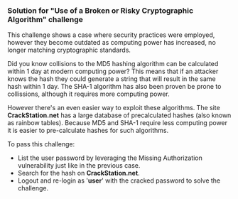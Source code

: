 ### Solution for "Use of a Broken or Risky Cryptographic Algorithm" challenge

This challenge shows a case where security practices were employed, however they become outdated as computing power has increased, no longer matching cryptographic standards.

Did you know collisions to the MD5 hashing algorithm can be calculated within 1 day at modern computing power? This means that if an attacker knows the hash they could generate a string that will result in the same hash within 1 day. The SHA-1 algorithm has also been proven be prone to collissions, although it requires more computing power.

However there's an even easier way to exploit these algorithms. The site **CrackStation.net** has a large database of precalculated hashes (also known as rainbow tables). Because MD5 and SHA-1 require less computing power it is easier to pre-calculate hashes for such algorithms.

To pass this challenge: 

- List the user password by leveraging the Missing Authorization vulnerability just like in the previous case.
- Search for the hash on **CrackStation.net**.
- Logout and re-login as '**user**' with the cracked password to solve the challenge.


